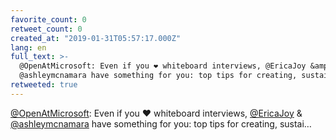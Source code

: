 ```yaml
---
favorite_count: 0
retweet_count: 0
created_at: "2019-01-31T05:57:17.000Z"
lang: en
full_text: >-
  @OpenAtMicrosoft: Even if you ❤ whiteboard interviews, @EricaJoy &amp;
  @ashleymcnamara have something for you: top tips for creating, sustai…
retweeted: true
---
```


[@OpenAtMicrosoft](https://twitter.com/OpenAtMicrosoft): Even if you ❤
whiteboard interviews, [@EricaJoy](https://twitter.com/EricaJoy) &amp;
[@ashleymcnamara](https://twitter.com/ashleymcnamara) have something for you:
top tips for creating, sustai…
